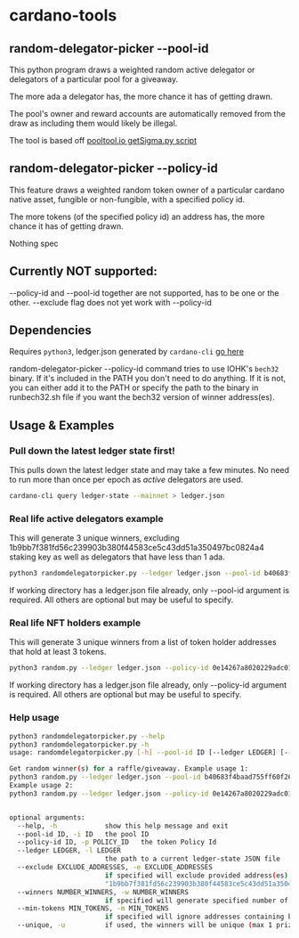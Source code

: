 # cardano-tools

## random-delegator-picker --pool-id

This python program draws a weighted random active delegator or delegators of a particular pool for a giveaway.

The more ada a delegator has, the more chance it has of getting drawn.

The pool's owner and reward accounts are automatically removed from the draw as including them would likely be illegal.

The tool is based off [pooltool.io getSigma.py script](https://github.com/papacarp/pooltool.io/tree/master/leaderLogs)

## random-delegator-picker --policy-id
This feature draws a weighted random token owner of a particular cardano native asset, fungible or non-fungible, with a specified policy id.

The more tokens (of the specified policy id) an address has, the more chance it has of getting drawn.

Nothing spec

## Currently NOT supported:
--policy-id and --pool-id together are not supported, has to be one or the other.
--exclude flag does not yet work with --policy-id

## Dependencies

Requires ```python3```, ledger.json generated by ```cardano-cli``` [go here](https://github.com/glagolef/cardano-tools#pull-down-ledger-state)

random-delegator-picker --policy-id command tries to use IOHK's ```bech32``` binary. 
If it's included in the PATH you don't need to do anything. 
If it is not, you can either add it to the PATH or specify the path to the binary in runbech32.sh file if you want the bech32 version of winner address(es).

## Usage & Examples
### Pull down the latest ledger state first!
This pulls down the latest ledger state and may take a few minutes. No need to run more than once per epoch as _active_ delegators are used.
```bash
cardano-cli query ledger-state --mainnet > ledger.json
```
### Real life active delegators example
This will generate 3 unique winners, excluding 1b9bb7f381fd56c239903b380f44583ce5c43dd51a350497bc0824a4 staking key as well as delegators that have less than 1 ada.
```bash
python3 randomdelegatorpicker.py --ledger ledger.json --pool-id b40683f4baad755ff60f26dc73c3e371ac4c5e422feef2fc1f5f29bf --exclude 1b9bb7f381fd56c239903b380f44583ce5c43dd51a350497bc0824a4 --winners 3 --min-ada 1 --unique
```
If working directory has a ledger.json file already, only --pool-id argument is required. All others are optional but may be useful to specify.

### Real life NFT holders example
This will generate 3 unique winners from a list of token holder addresses that hold at least 3 tokens.
```bash
python3 random.py --ledger ledger.json --policy-id 0e14267a8020229adc0184dd25fa3174c3f7d6caadcb4425c70e7c04 --winners 3 --min-tokens 3 --unique
```
If working directory has a ledger.json file already, only --policy-id argument is required. All others are optional but may be useful to specify.


### Help usage
```bash
python3 randomdelegatorpicker.py --help
python3 randomdelegatorpicker.py -h
usage: randomdelegatorpicker.py [-h] --pool-id ID [--ledger LEDGER] [--exclude EXCLUDE_ADDRESSES] [--winners NUMBER_WINNERS] [--min-ada MIN_ADA] [--unique]

Get random winner(s) for a raffle/giveaway. Example usage 1: 
python3 random.py --ledger ledger.json --pool-id b40683f4baad755ff60f26dc73c3e371ac4c5e422feef2fc1f5f29bf --exclude 002545ccd16d81e202288049d22f0a50c3fbf520cf2a206ccd7765ff --winners 3 --min-tokens 1 --unique
Example usage 2: 
python3 random.py --ledger ledger.json --policy-id 0e14267a8020229adc0184dd25fa3174c3f7d6caadcb4425c70e7c04 --winners 3 --min-tokens 3 --unique


optional arguments:
  --help, -h            show this help message and exit
  --pool-id ID, -i ID   the pool ID
  --policy-id ID, -p POLICY_ID   the token Policy Id
  --ledger LEDGER, -l LEDGER
                        the path to a current ledger-state JSON file
  --exclude EXCLUDE_ADDRESSES, -e EXCLUDE_ADDRESSES
                        if specified will exclude provided address(es) from the raffle. E.g. --exclude
                        "1b9bb7f381fd56c239903b380f44583ce5c43dd51a350497bc0824a4,002545ccd16d81e202288049d22f0a50c3fbf520cf2a206ccd7765ff"
  --winners NUMBER_WINNERS, -w NUMBER_WINNERS
                        if specified will generate specified number of winners
  --min-tokens MIN_TOKENS, -m MIN_TOKENS
                        if specified will ignore addresses containing balances below the provided threshold
  --unique, -u          if used, the winners will be unique (max 1 prize per address). Only makes sense to use if --winners is specified.
```
